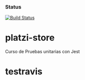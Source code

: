 ### Status
[![Build Status](https://app.travis-ci.com/madrizcarlos/testravis.svg?branch=main)](https://app.travis-ci.com/madrizcarlos/testravis)


# platzi-store
Curso de Pruebas unitarias con Jest
# testravis

